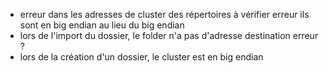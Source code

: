 - erreur dans les adresses de cluster des répertoires à vérifier 
erreur ils sont en big endian au lieu du big endian 
- lors de l'import du dossier, le folder n'a pas d'adresse destination erreur ? 
- lors de la création d'un dossier, le cluster est en big endian 
